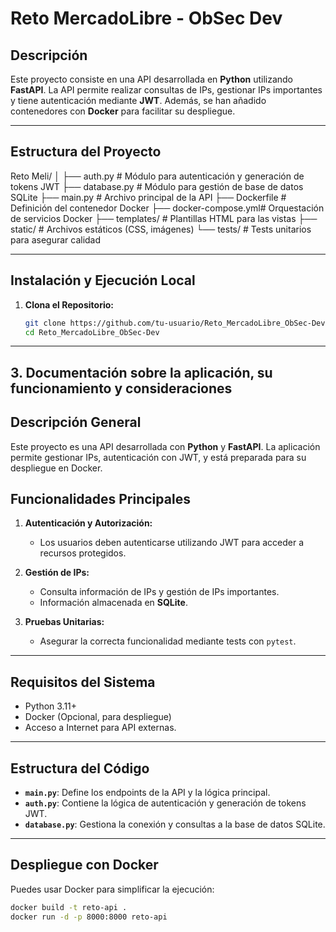 # Reto MercadoLibre - ObSec Dev

## Descripción
Este proyecto consiste en una API desarrollada en **Python** utilizando **FastAPI**. La API permite realizar consultas de IPs, gestionar IPs importantes y tiene autenticación mediante **JWT**. Además, se han añadido contenedores con **Docker** para facilitar su despliegue.

---

## Estructura del Proyecto

Reto Meli/ │ ├── auth.py # Módulo para autenticación y generación de tokens JWT ├── database.py # Módulo para gestión de base de datos SQLite ├── main.py # Archivo principal de la API ├── Dockerfile # Definición del contenedor Docker ├── docker-compose.yml# Orquestación de servicios Docker ├── templates/ # Plantillas HTML para las vistas ├── static/ # Archivos estáticos (CSS, imágenes) └── tests/ # Tests unitarios para asegurar calidad


---

## Instalación y Ejecución Local
1. **Clona el Repositorio:**
   ```bash
   git clone https://github.com/tu-usuario/Reto_MercadoLibre_ObSec-Dev.git
   cd Reto_MercadoLibre_ObSec-Dev


---

## **3. Documentación sobre la aplicación, su funcionamiento y consideraciones**

## Descripción General
Este proyecto es una API desarrollada con **Python** y **FastAPI**. La aplicación permite gestionar IPs, autenticación con JWT, y está preparada para su despliegue en Docker.

## Funcionalidades Principales
1. **Autenticación y Autorización:**
   - Los usuarios deben autenticarse utilizando JWT para acceder a recursos protegidos.
   
2. **Gestión de IPs:**
   - Consulta información de IPs y gestión de IPs importantes.
   - Información almacenada en **SQLite**.

3. **Pruebas Unitarias:**
   - Asegurar la correcta funcionalidad mediante tests con `pytest`.

---

## Requisitos del Sistema
- Python 3.11+
- Docker (Opcional, para despliegue)
- Acceso a Internet para API externas.

---

## Estructura del Código
- **`main.py`**: Define los endpoints de la API y la lógica principal.
- **`auth.py`**: Contiene la lógica de autenticación y generación de tokens JWT.
- **`database.py`**: Gestiona la conexión y consultas a la base de datos SQLite.

---

## Despliegue con Docker
Puedes usar Docker para simplificar la ejecución:
```bash
docker build -t reto-api .
docker run -d -p 8000:8000 reto-api